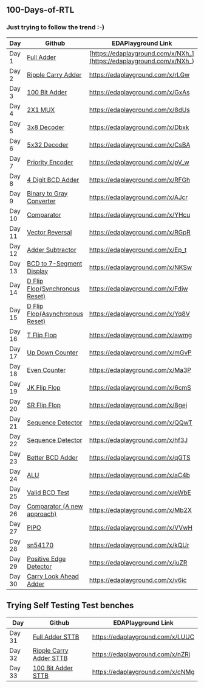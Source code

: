 ## 100-Days-of-RTL

###  Just trying to follow the trend :-)


| Day         | Github                                                           |  EDAPlayground Link                                             |
| ----------  | ---------------------------------------------------------------- | -------------------------------------------------------------- |
| Day 1       | [Full Adder](https://github.com/devchadha-jmi/100-Days-of-RTL/tree/main/Day%201%20Full%20Adder) | [https://edaplayground.com/x/NXh_](https://edaplayground.com/x/NXh_)  |
| Day 2       | [Ripple Carry Adder](https://github.com/devchadha-jmi/100-Days-of-RTL/tree/main/Day%202%20Ripple%20Carry%20Adder) | https://edaplayground.com/x/rLGw |
| Day 3       | [100 Bit Adder](https://github.com/devchadha-jmi/100-Days-of-RTL/tree/main/Day%203%20100bit%20Adder) | https://edaplayground.com/x/GxAs |
| Day 4       | [2X1 MUX](https://github.com/devchadha-jmi/100-Days-of-RTL/tree/main/Day%204%202X1%20Mux)  | https://edaplayground.com/x/8dUs  |
| Day 5       | [3x8 Decoder](https://github.com/devchadha-jmi/100-Days-of-RTL/tree/main/Day%205%203x8%20Decoder)  | https://edaplayground.com/x/Dbxk  |
| Day 6       | [5x32 Decoder](https://github.com/devchadha-jmi/100-Days-of-RTL/tree/main/Day%206%205x32%20Decoder) | https://edaplayground.com/x/CsBA  |
| Day 7       | [Priority Encoder](https://github.com/devchadha-jmi/100-Days-of-RTL/tree/main/Day%207%20Priority%20Encoder) | https://edaplayground.com/x/pV_w  |
| Day 8       | [4 Digit BCD Adder](https://github.com/devchadha-jmi/100-Days-of-RTL/tree/main/Day%208%204digit%20BCD%20Adder) | https://edaplayground.com/x/RFGh  |
| Day 9       | [Binary to Gray Converter](https://github.com/devchadha-jmi/100-Days-of-RTL/tree/main/Day%209%20Binary%20to%20Gray%20Converter)| https://edaplayground.com/x/AJcr  |
| Day 10      | [Comparator](https://github.com/devchadha-jmi/100-Days-of-RTL/tree/main/Day%2010%20Comparator) | https://edaplayground.com/x/YHcu  |
| Day 11      | [Vector Reversal](https://github.com/devchadha-jmi/100-Days-of-RTL/tree/main/Day%2011%20Vector%20Reversal) | https://edaplayground.com/x/RGpR  |
| Day 12      | [Adder Subtractor](https://github.com/devchadha-jmi/100-Days-of-RTL/tree/main/Day%2012%20Adder-Subtractor) | https://edaplayground.com/x/Ep_t  |
| Day 13      | [BCD to 7-Segment Display](https://github.com/devchadha-jmi/100-Days-of-RTL/tree/main/Day%2013%20BCD%20to%207%20Segement%20Display) | https://edaplayground.com/x/NKSw  |
| Day 14      | [D Flip Flop(Synchronous Reset)](https://github.com/devchadha-jmi/100-Days-of-RTL/tree/main/Day%2014%20D%20Flip-Flop%20Synchronous%20Reset) | https://edaplayground.com/x/Fdjw  |
| Day 15      | [D Flip Flop(Asynchronous Reset)](https://github.com/devchadha-jmi/100-Days-of-RTL/tree/main/Day%2015%20D%20Flip-Flop%20Asynchronous%20Reset) | https://edaplayground.com/x/Yq8V  |
| Day 16      | [T Flip Flop](https://github.com/devchadha-jmi/100-Days-of-RTL/tree/main/Day%2016%20TFF) | https://edaplayground.com/x/awmg  |
| Day 17      | [Up Down Counter](https://github.com/devchadha-jmi/100-Days-of-RTL/tree/main/Day%2017%20Up-Down%20Counter) | https://edaplayground.com/x/mGvP  |
| Day 18      | [Even Counter](https://github.com/devchadha-jmi/100-Days-of-RTL/tree/main/Day%2018%20Even%20Counter) | https://edaplayground.com/x/Ma3P  |
| Day 19      | [JK Flip Flop](https://github.com/devchadha-jmi/100-Days-of-RTL/tree/main/Day%2019%20JK%20FF) | https://edaplayground.com/x/6cmS |
| Day 20      | [SR Flip Flop](https://github.com/devchadha-jmi/100-Days-of-RTL/tree/main/Day%2020%20SR%20FF) | https://edaplayground.com/x/8gej |
| Day 21      | [Sequence Detector](https://github.com/devchadha-jmi/100-Days-of-RTL/tree/main/Day%2021%20Sequence%20Detector) | https://edaplayground.com/x/QQwT |
| Day 22      | [Sequence Detector](https://github.com/devchadha-jmi/100-Days-of-RTL/tree/main/Day%2022%20Sequence%20Detector) | https://edaplayground.com/x/hf3J |
| Day 23      | [Better BCD Adder](https://github.com/devchadha-jmi/100-Days-of-RTL/tree/main/Day%2023%20Better%20BCD%20Adder) | https://edaplayground.com/x/qGTS |
| Day 24      | [ALU](https://github.com/devchadha-jmi/100-Days-of-RTL/tree/main/Day%2024%20ALU) | https://edaplayground.com/x/aC4b |
| Day 25      | [Valid BCD Test](https://github.com/devchadha-jmi/100-Days-of-RTL/tree/main/Day%2025%20Valid%20BCD%20Test) | https://edaplayground.com/x/eWbE |
| Day 26      | [Comparator (A new approach)](https://github.com/devchadha-jmi/100-Days-of-RTL/tree/main/Day%2026%20Comparator%20(Better%20Approach)) | https://edaplayground.com/x/Mb2X |
| Day 27      | [PIPO](https://github.com/devchadha-jmi/100-Days-of-RTL/tree/main/Day%2027%20PIPO) | https://edaplayground.com/x/VVwH |
| Day 28      | [sn54170](https://github.com/devchadha-jmi/100-Days-of-RTL/tree/main/Day%2028%20sn54170) | https://edaplayground.com/x/kQUr |
| Day 29      | [Positive Edge Detector](https://github.com/devchadha-jmi/100-Days-of-RTL/tree/main/Day%2029%20Positive%20Edge%20Detector) | https://edaplayground.com/x/juZR |
| Day 30      | [Carry Look Ahead Adder](https://github.com/devchadha-jmi/100-Days-of-RTL/tree/main/Day%2030%20Carry%20Look%20Ahead%20Adder) | https://edaplayground.com/x/v6ic |

## Trying Self Testing Test benches
| Day         | Github                                                           |  EDAPlayground Link                                             |
| ----------  | ---------------------------------------------------------------- | -------------------------------------------------------------- |
| Day 31      | [Full Adder STTB](https://github.com/devchadha-jmi/100-Days-of-RTL/tree/main/Day%2031%20Full%20Adder%20STTB) | https://edaplayground.com/x/LUUC |
| Day 32      | [Ripple Carry Adder STTB](https://github.com/devchadha-jmi/100-Days-of-RTL/tree/main/Day%2032%20Ripple%20Carry%20Adder%20STTB) | https://edaplayground.com/x/nZRj |
| Day 33      | [100 Bit Adder STTB](https://github.com/devchadha-jmi/100-Days-of-RTL/tree/main/Day%2033%20100bit%20Adder%20STTB) | https://edaplayground.com/x/cNMg |